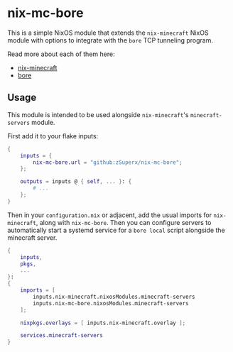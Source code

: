 # nix-mc-bore

This is a simple NixOS module that extends the `nix-minecraft` NixOS module
with options to integrate with the `bore` TCP tunneling program.

Read more about each of them here:
- [nix-minecraft](https://github.com/Infinidoge/nix-minecraft)
- [bore](https://github.com/ekzhang/bore)

## Usage

This module is intended to be used alongside `nix-minecraft`'s `minecraft-servers` module.

First add it to your flake inputs:
```nix
{
    inputs = {
        nix-mc-bore.url = "github:zSuperx/nix-mc-bore";
    };

    outputs = inputs @ { self, ... }: {
        # ...
    };
}
```

Then in your `configuration.nix` or adjacent, add the usual imports for `nix-minecraft`,
along with `nix-mc-bore`. Then you can configure servers to automatically start a
systemd service for a `bore local` script alongside the minecraft server.

```nix
{ 
    inputs,
    pkgs,
    ...
}:
{
    imports = [
        inputs.nix-minecraft.nixosModules.minecraft-servers
        inputs.nix-mc-bore.nixosModules.minecraft-servers
    ];

    nixpkgs.overlays = [ inputs.nix-minecraft.overlay ];

    services.minecraft-servers
}
```
